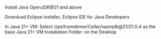 Install Java OpenJDK@21 and above

Download Eclipse Installer, Eclipse IDE for Java Developers

In Java 21+ VM: Select /opt/homebrew/Cellar/openjdk@21/21.0.4 as the base Java 21+ VM
Installation Folder: on the Desktop
